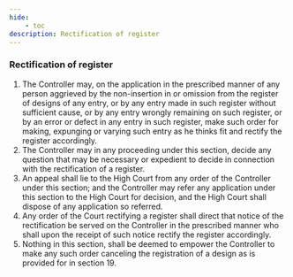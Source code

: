 ```yaml
---
hide:
    - toc
description: Rectification of register
---
```


### Rectification of register

1. The Controller may, on the application in the prescribed manner of any person aggrieved by the non-insertion in or omission from the register of designs of any entry, or by any entry made in such register without sufficient cause, or by any entry wrongly remaining on such register, or by an error or defect in any entry in such register, make such order for making, expunging or varying such entry as he thinks fit and rectify the register accordingly.
2. The Controller may in any proceeding under this section, decide any question that may be necessary or expedient to decide in connection with the rectification of a register.
3. An appeal shall lie to the High Court from any order of the Controller under this section; and the Controller may refer any application under this section to the High Court for decision, and the High Court shall dispose of any application so referred.
4. Any order of the Court rectifying a register shall direct that notice of the rectification be served on the Controller in the prescribed manner who shall upon the receipt of such notice rectify the register accordingly.
5. Nothing in this section, shall be deemed to empower the Controller to make any such order canceling the registration of a design as is provided for in section 19.